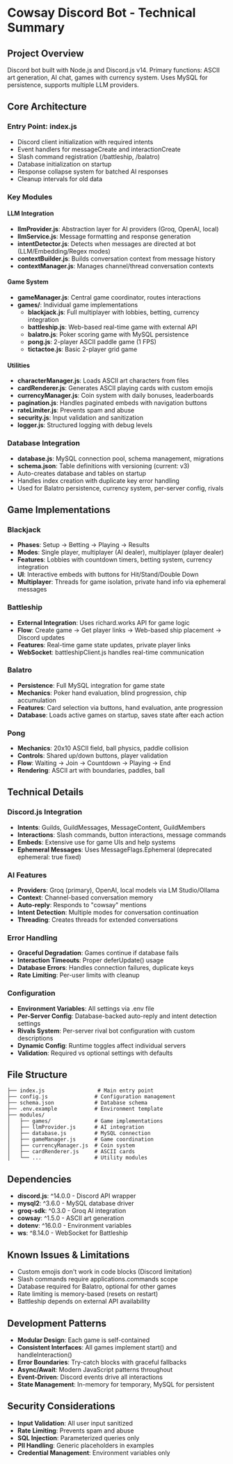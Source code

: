 # Cowsay Discord Bot - Technical Summary

## Project Overview
Discord bot built with Node.js and Discord.js v14. Primary functions: ASCII art generation, AI chat, games with currency system. Uses MySQL for persistence, supports multiple LLM providers.

## Core Architecture

### Entry Point: index.js
- Discord client initialization with required intents
- Event handlers for messageCreate and interactionCreate
- Slash command registration (/battleship, /balatro)
- Database initialization on startup
- Response collapse system for batched AI responses
- Cleanup intervals for old data

### Key Modules

#### LLM Integration
- **llmProvider.js**: Abstraction layer for AI providers (Groq, OpenAI, local)
- **llmService.js**: Message formatting and response generation
- **intentDetector.js**: Detects when messages are directed at bot (LLM/Embedding/Regex modes)
- **contextBuilder.js**: Builds conversation context from message history
- **contextManager.js**: Manages channel/thread conversation contexts

#### Game System
- **gameManager.js**: Central game coordinator, routes interactions
- **games/**: Individual game implementations
  - **blackjack.js**: Full multiplayer with lobbies, betting, currency integration
  - **battleship.js**: Web-based real-time game with external API
  - **balatro.js**: Poker scoring game with MySQL persistence
  - **pong.js**: 2-player ASCII paddle game (1 FPS)
  - **tictactoe.js**: Basic 2-player grid game

#### Utilities
- **characterManager.js**: Loads ASCII art characters from files
- **cardRenderer.js**: Generates ASCII playing cards with custom emojis
- **currencyManager.js**: Coin system with daily bonuses, leaderboards
- **pagination.js**: Handles paginated embeds with navigation buttons
- **rateLimiter.js**: Prevents spam and abuse
- **security.js**: Input validation and sanitization
- **logger.js**: Structured logging with debug levels

### Database Integration
- **database.js**: MySQL connection pool, schema management, migrations
- **schema.json**: Table definitions with versioning (current: v3)
- Auto-creates database and tables on startup
- Handles index creation with duplicate key error handling
- Used for Balatro persistence, currency system, per-server config, rivals

## Game Implementations

### Blackjack
- **Phases**: Setup → Betting → Playing → Results
- **Modes**: Single player, multiplayer (AI dealer), multiplayer (player dealer)
- **Features**: Lobbies with countdown timers, betting system, currency integration
- **UI**: Interactive embeds with buttons for Hit/Stand/Double Down
- **Multiplayer**: Threads for game isolation, private hand info via ephemeral messages

### Battleship
- **External Integration**: Uses richard.works API for game logic
- **Flow**: Create game → Get player links → Web-based ship placement → Discord updates
- **Features**: Real-time game state updates, private player links
- **WebSocket**: battleshipClient.js handles real-time communication

### Balatro
- **Persistence**: Full MySQL integration for game state
- **Mechanics**: Poker hand evaluation, blind progression, chip accumulation
- **Features**: Card selection via buttons, hand evaluation, ante progression
- **Database**: Loads active games on startup, saves state after each action

### Pong
- **Mechanics**: 20x10 ASCII field, ball physics, paddle collision
- **Controls**: Shared up/down buttons, player validation
- **Flow**: Waiting → Join → Countdown → Playing → End
- **Rendering**: ASCII art with boundaries, paddles, ball

## Technical Details

### Discord.js Integration
- **Intents**: Guilds, GuildMessages, MessageContent, GuildMembers
- **Interactions**: Slash commands, button interactions, message commands
- **Embeds**: Extensive use for game UIs and help systems
- **Ephemeral Messages**: Uses MessageFlags.Ephemeral (deprecated ephemeral: true fixed)

### AI Features
- **Providers**: Groq (primary), OpenAI, local models via LM Studio/Ollama
- **Context**: Channel-based conversation memory
- **Auto-reply**: Responds to "cowsay" mentions
- **Intent Detection**: Multiple modes for conversation continuation
- **Threading**: Creates threads for extended conversations

### Error Handling
- **Graceful Degradation**: Games continue if database fails
- **Interaction Timeouts**: Proper deferUpdate() usage
- **Database Errors**: Handles connection failures, duplicate keys
- **Rate Limiting**: Per-user limits with cleanup

### Configuration
- **Environment Variables**: All settings via .env file
- **Per-Server Config**: Database-backed auto-reply and intent detection settings
- **Rivals System**: Per-server rival bot configuration with custom descriptions
- **Dynamic Config**: Runtime toggles affect individual servers
- **Validation**: Required vs optional settings with defaults

## File Structure
```
├── index.js                 # Main entry point
├── config.js               # Configuration management
├── schema.json             # Database schema
├── .env.example            # Environment template
├── modules/
│   ├── games/              # Game implementations
│   ├── llmProvider.js      # AI integration
│   ├── database.js         # MySQL connection
│   ├── gameManager.js      # Game coordination
│   ├── currencyManager.js  # Coin system
│   ├── cardRenderer.js     # ASCII cards
│   └── ...                 # Utility modules
```

## Dependencies
- **discord.js**: ^14.0.0 - Discord API wrapper
- **mysql2**: ^3.6.0 - MySQL database driver
- **groq-sdk**: ^0.3.0 - Groq AI integration
- **cowsay**: ^1.5.0 - ASCII art generation
- **dotenv**: ^16.0.0 - Environment variables
- **ws**: ^8.14.0 - WebSocket for Battleship

## Known Issues & Limitations
- Custom emojis don't work in code blocks (Discord limitation)
- Slash commands require applications.commands scope
- Database required for Balatro, optional for other games
- Rate limiting is memory-based (resets on restart)
- Battleship depends on external API availability

## Development Patterns
- **Modular Design**: Each game is self-contained
- **Consistent Interfaces**: All games implement start() and handleInteraction()
- **Error Boundaries**: Try-catch blocks with graceful fallbacks
- **Async/Await**: Modern JavaScript patterns throughout
- **Event-Driven**: Discord events drive all interactions
- **State Management**: In-memory for temporary, MySQL for persistent

## Security Considerations
- **Input Validation**: All user input sanitized
- **Rate Limiting**: Prevents spam and abuse
- **SQL Injection**: Parameterized queries only
- **PII Handling**: Generic placeholders in examples
- **Credential Management**: Environment variables only